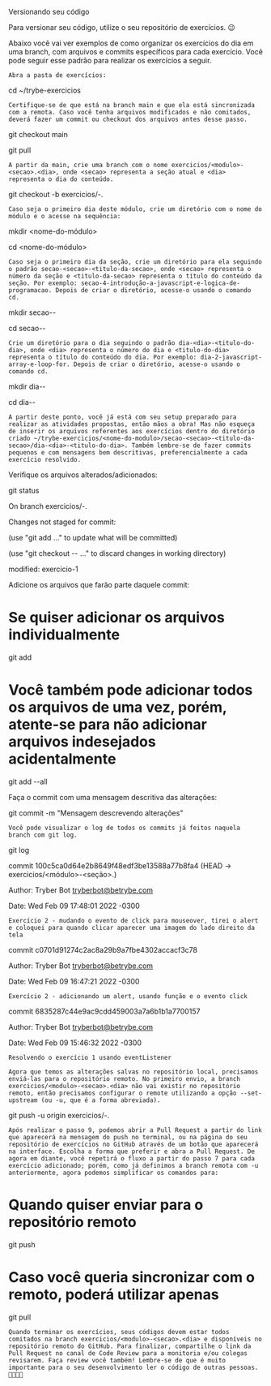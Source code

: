  Versionando seu código

Para versionar seu código, utilize o seu repositório de exercícios. 😉

Abaixo você vai ver exemplos de como organizar os exercícios do dia em uma branch, com arquivos e commits específicos para cada exercício. Você pode seguir esse padrão para realizar os exercícios a seguir.

    Abra a pasta de exercícios:

cd ~/trybe-exercicios

    Certifique-se de que está na branch main e que ela está sincronizada com a remota. Caso você tenha arquivos modificados e não comitados, deverá fazer um commit ou checkout dos arquivos antes desse passo.

git checkout main

git pull

    A partir da main, crie uma branch com o nome exercicios/<modulo>-<secao>.<dia>, onde <secao> representa a seção atual e <dia> representa o dia do conteúdo.

git checkout -b exercicios/<modulo>-<secao>.<dia>

    Caso seja o primeiro dia deste módulo, crie um diretório com o nome do módulo e o acesse na sequência:

mkdir <nome-do-módulo>

cd <nome-do-módulo>

    Caso seja o primeiro dia da seção, crie um diretório para ela seguindo o padrão secao-<secao>-<titulo-da-secao>, onde <secao> representa o número da seção e <titulo-da-secao> representa o título do conteúdo da seção. Por exemplo: secao-4-introdução-a-javascript-e-logica-de-programacao. Depois de criar o diretório, acesse-o usando o comando cd.

mkdir secao-<secao>-<titulo-da-secao>

cd secao-<secao>-<titulo-da-secao>

    Crie um diretório para o dia seguindo o padrão dia-<dia>-<titulo-do-dia>, onde <dia> representa o número do dia e <titulo-do-dia> representa o título do conteúdo do dia. Por exemplo: dia-2-javascript-array-e-loop-for. Depois de criar o diretório, acesse-o usando o comando cd.

mkdir dia-<dia>-<titulo-do-dia>

cd dia-<dia>-<titulo-do-dia>

    A partir deste ponto, você já está com seu setup preparado para realizar as atividades propostas, então mãos a obra! Mas não esqueça de inserir os arquivos referentes aos exercícios dentro do diretório criado ~/trybe-exercicios/<nome-do-modulo>/secao-<secao>-<titulo-da-secao>/dia-<dia>-<titulo-do-dia>. Também lembre-se de fazer commits pequenos e com mensagens bem descritivas, preferencialmente a cada exercício resolvido.

Verifique os arquivos alterados/adicionados:

git status

On branch exercicios/<modulo>-<secao>.<dia>

Changes not staged for commit:

(use "git add <file>..." to update what will be committed)

(use "git checkout -- <file>..." to discard changes in working directory)


modified:   exercicio-1

Adicione os arquivos que farão parte daquele commit:

# Se quiser adicionar os arquivos individualmente

git add <caminho-para-o-arquivo>


# Você também pode adicionar todos os arquivos de uma vez, porém, atente-se para não adicionar arquivos indesejados acidentalmente

git add --all

Faça o commit com uma mensagem descritiva das alterações:

git commit -m "Mensagem descrevendo alterações"

    Você pode visualizar o log de todos os commits já feitos naquela branch com git log.

git log

commit 100c5ca0d64e2b8649f48edf3be13588a77b8fa4 (HEAD -> exercicios/<módulo>-<seção>.<dia>)

Author: Tryber Bot <tryberbot@betrybe.com>

Date:   Wed Feb 09 17:48:01 2022 -0300


    Exercício 2 - mudando o evento de click para mouseover, tirei o alert e coloquei para quando clicar aparecer uma imagem do lado direito da tela


commit c0701d91274c2ac8a29b9a7fbe4302accacf3c78

Author: Tryber Bot <tryberbot@betrybe.com>

Date:   Wed Feb 09 16:47:21 2022 -0300


    Exercício 2 - adicionando um alert, usando função e o evento click


commit 6835287c44e9ac9cdd459003a7a6b1b1a7700157

Author: Tryber Bot <tryberbot@betrybe.com>

Date:   Wed Feb 09 15:46:32 2022 -0300


    Resolvendo o exercício 1 usando eventListener

    Agora que temos as alterações salvas no repositório local, precisamos enviá-las para o repositório remoto. No primeiro envio, a branch exercicios/<modulo>-<secao>.<dia> não vai existir no repositório remoto, então precisamos configurar o remote utilizando a opção --set-upstream (ou -u, que é a forma abreviada).

git push -u origin exercicios/<modulo>-<secao>.<dia>

    Após realizar o passo 9, podemos abrir a Pull Request a partir do link que aparecerá na mensagem do push no terminal, ou na página do seu repositório de exercícios no GitHub através de um botão que aparecerá na interface. Escolha a forma que preferir e abra a Pull Request. De agora em diante, você repetirá o fluxo a partir do passo 7 para cada exercício adicionado; porém, como já definimos a branch remota com -u anteriormente, agora podemos simplificar os comandos para:

# Quando quiser enviar para o repositório remoto

git push


# Caso você queria sincronizar com o remoto, poderá utilizar apenas

git pull

    Quando terminar os exercícios, seus códigos devem estar todos comitados na branch exercicios/<modulo>-<secao>.<dia> e disponíveis no repositório remoto do GitHub. Para finalizar, compartilhe o link da Pull Request no canal de Code Review para a monitoria e/ou colegas revisarem. Faça review você também! Lembre-se de que é muito importante para o seu desenvolvimento ler o código de outras pessoas. 🤜🏼🤛🏼


